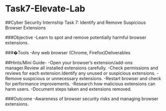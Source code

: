 # Task7-Elevate-Lab
##Cyber Security Internship Task 7: Identify and Remove Suspicious Browser Extensions

###Objective
-Learn to spot and remove potentially harmful browser extensions. 

###�Tools
-Any web browser (Chrome, Firefox)Deliverables

##Hints/Mini Guide-
-Open your browser’s extension/add-ons manager.Review all installed extensions carefully.
-Check permissions and reviews for each extension.Identify any unused or suspicious extensions.
-Remove suspicious or unnecessary extensions.
-Restart browser and check for performance improvements.
-Research how malicious extensions can harm users.
-Document steps taken and extensions removed.

###Outcome
-Awareness of browser security risks and managing browser extensions.
